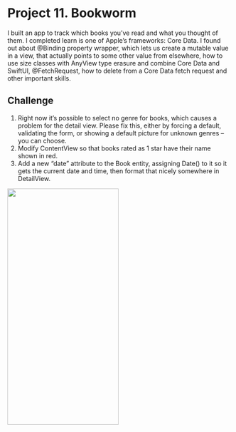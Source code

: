# Project 11. Bookworm

I built an app to track which books you’ve read and what you thought of them. I completed learn is one of Apple’s frameworks: Core Data. 
I found out about @Binding property wrapper, which lets us create a mutable value in a view, that actually points to some other value from elsewhere, how to use size classes with AnyView type erasure and combine Core Data and SwiftUI, @FetchRequest, how to delete from a Core Data fetch request and other important skills.

##  Challenge
1. Right now it’s possible to select no genre for books, which causes a problem for the detail view. Please fix this, either by forcing a default, validating the form, or showing a default picture for unknown genres – you can choose.
2. Modify ContentView so that books rated as 1 star have their name shown in red.
3. Add a new “date” attribute to the Book entity, assigning Date() to it so it gets the current date and time, then format that nicely somewhere in DetailView.

<img src="https://user-images.githubusercontent.com/77059554/124910755-99c87e80-dff4-11eb-82a0-bb5ae3616a5d.gif" width="250" height="530" />

